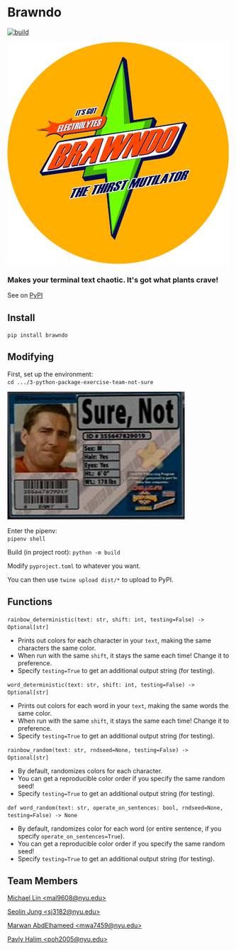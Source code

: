 # Brawndo
[![build](https://github.com/software-students-fall2023/3-python-package-exercise-team-not-sure/actions/workflows/python-app.yml/badge.svg)](https://github.com/software-students-fall2023/3-python-package-exercise-team-not-sure/actions/workflows/python-app.yml)

![It's Got Electrolytes!](https://github.com/software-students-fall2023/3-python-package-exercise-team-not-sure/blob/main/images/cover.png)

### Makes your terminal text chaotic. It's got what plants crave!

See on [PyPI](https://pypi.org/project/brawndo/)

## Install
`pip install brawndo`

## Modifying

First, set up the environment:  
`cd .../3-python-package-exercise-team-not-sure`

![](https://github.com/software-students-fall2023/3-python-package-exercise-team-not-sure/blob/main/images/not_sure.jpg)

Enter the pipenv:  
`pipenv shell`

Build (in project root):
`python -m build`


Modify `pyproject.toml` to whatever you want.

You can then use `twine upload dist/*` to upload to PyPI.

## Functions

`rainbow_deterministic(text: str, shift: int, testing=False) -> Optional[str]`

- Prints out colors for each character in your `text`, making the same characters the same color.
- When run with the same `shift`, it stays the same each time! Change it to preference.
- Specify `testing=True` to get an additional output string (for testing).

`word_deterministic(text: str, shift: int, testing=False) -> Optional[str]`

- Prints out colors for each word in your `text`, making the same words the same color.
- When run with the same `shift`, it stays the same each time! Change it to preference.
- Specify `testing=True` to get an additional output string (for testing).

`rainbow_random(text: str, rndseed=None, testing=False) -> Optional[str]`

- By default, randomizes colors for each character.
- You can get a reproducible color order if you specify the same random seed!
- Specify `testing=True` to get an additional output string (for testing).

`def word_random(text: str, operate_on_sentences: bool, rndseed=None, testing=False) -> None`

- By default, randomizes color for each word (or entire sentence, if you specify `operate_on_sentences=True`).
- You can get a reproducible color order if you specify the same random seed!
- Specify `testing=True` to get an additional output string (for testing).

## Team Members

[Michael Lin \<mal9608@nyu.edu\>](https://github.com/freerainboxbox)

[Seolin Jung \<sj3182@nyu.edu\>](https://github.com/seolinjung)

[Marwan AbdElhameed \<mwa7459@nyu.edu\>](https://github.com/MarwanWalid2)

[Pavly Halim \<poh2005@nyu.edu\>](https://github.com/pavlyhalim)